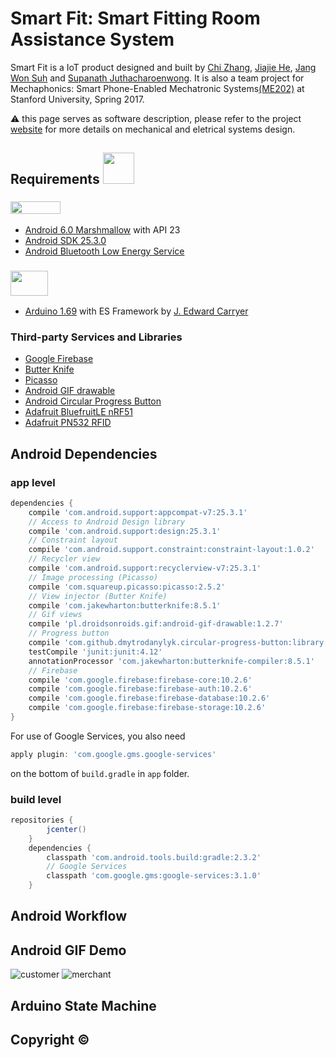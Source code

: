 # Smart Fit: Smart Fitting Room Assistance System
Smart Fit is a IoT product designed and built by [Chi Zhang](https://www.linkedin.com/in/zhang-chi/), [Jiajie He](https://www.linkedin.com/in/jiajie-he/), [Jang Won Suh](https://www.linkedin.com/in/jang-won-suh-371123b8/) and [Supanath Juthacharoenwong](https://www.linkedin.com/in/supanath-juthacharoenwong-02754353/). It is also a team project for Mechaphonics: Smart Phone-Enabled Mechatronic Systems[(ME202)](http://explorecourses.stanford.edu/search?view=catalog&filter-coursestatus-Active=on&page=0&catalog=&academicYear=&q=Mechaphonics&collapse=) at Stanford University, Spring 2017.

:warning: this page serves as software description, please refer to the project [website](http://me202smartfit.weebly.com/) for more details on mechanical and eletrical systems design.

## Requirements <img src="https://lh6.ggpht.com/ydol6v1uv6PCQdVZU3D0HucU6fqbYbQctmOqkwJ56QD65h3OaNam5cELB3FgnZpMCII=w300" width="50" height="50" />
### <img src="https://img.clippp.com/6b0c1fedd5eee052a5776c3f5e921f34_android-logo-logotype-all-logos-emblems-brands-pictures-gallery-android-logo_5100-1180.png" width="80" height="20" />
- [Android 6.0 Marshmallow](https://www.android.com/versions/marshmallow-6-0/) with API 23
- [Android SDK 25.3.0](https://developer.android.com/studio/releases/sdk-tools.html)
- [Android Bluetooth Low Energy Service](https://developer.android.com/guide/topics/connectivity/bluetooth-le.html)
### <img src="https://www.arduino.cc/arduino_logo.png" width="60" height="40" />
- [Arduino 1.69](https://www.arduino.cc/) with ES Framework by [J. Edward Carryer](https://profiles.stanford.edu/j-edward-carryer)
### Third-party Services and Libraries
- [Google Firebase](https://firebase.google.com/)
- [Butter Knife](http://jakewharton.github.io/butterknife/)
- [Picasso](http://square.github.io/picasso/)
- [Android GIF drawable](https://github.com/koral--/android-gif-drawable)
- [Android Circular Progress Button](https://github.com/dmytrodanylyk/circular-progress-button)
- [Adafruit BluefruitLE nRF51](https://learn.adafruit.com/introducing-the-adafruit-bluefruit-le-uart-friend/software)
- [Adafruit PN532 RFID](https://github.com/adafruit/Adafruit-PN532)

## Android Dependencies
### app level
```groovy
dependencies {
    compile 'com.android.support:appcompat-v7:25.3.1'
    // Access to Android Design library
    compile 'com.android.support:design:25.3.1'
    // Constraint layout
    compile 'com.android.support.constraint:constraint-layout:1.0.2'
    // Recycler view
    compile 'com.android.support:recyclerview-v7:25.3.1'
    // Image processing (Picasso)
    compile 'com.squareup.picasso:picasso:2.5.2'
    // View injector (Butter Knife)
    compile 'com.jakewharton:butterknife:8.5.1'
    // Gif views
    compile 'pl.droidsonroids.gif:android-gif-drawable:1.2.7'
    // Progress button
    compile 'com.github.dmytrodanylyk.circular-progress-button:library:1.1.3'
    testCompile 'junit:junit:4.12'
    annotationProcessor 'com.jakewharton:butterknife-compiler:8.5.1'
    // Firebase
    compile 'com.google.firebase:firebase-core:10.2.6'
    compile 'com.google.firebase:firebase-auth:10.2.6'
    compile 'com.google.firebase:firebase-database:10.2.6'
    compile 'com.google.firebase:firebase-storage:10.2.6'
}
```
For use of Google Services, you also need
```groovy
apply plugin: 'com.google.gms.google-services'
```
on the bottom of `build.gradle` in `app` folder.
### build level
```groovy
repositories {
        jcenter()
    }
    dependencies {
        classpath 'com.android.tools.build:gradle:2.3.2'
        // Google Services
        classpath 'com.google.gms:google-services:3.1.0'
    }
```

## Android Workflow

## Android GIF Demo
![customer](http://www.reactiongifs.us/wp-content/uploads/2013/10/nuh_uh_conan_obrien.gif)
![merchant](http://www.reactiongifs.us/wp-content/uploads/2013/10/nuh_uh_conan_obrien.gif)
## Arduino State Machine

## Copyright :copyright:


